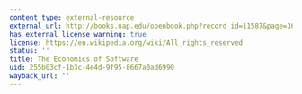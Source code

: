 ```yaml
---
content_type: external-resource
external_url: http://books.nap.edu/openbook.php?record_id=11587&page=36
has_external_license_warning: true
license: https://en.wikipedia.org/wiki/All_rights_reserved
status: ''
title: The Economics of Software
uid: 255b03cf-1b3c-4e4d-9f95-8667a0ad6990
wayback_url: ''
---
```

